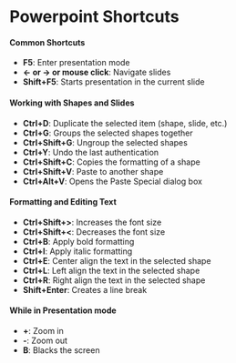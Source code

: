 # Powerpoint Shortcuts

#### Common Shortcuts
- **F5**: Enter presentation mode
- **<- or -> or mouse click**: Navigate slides
- **Shift+F5**: Starts presentation in the current slide

#### Working with Shapes and Slides
- **Ctrl+D**: Duplicate the selected item (shape, slide, etc.)
- **Ctrl+G**: Groups the selected shapes together
- **Ctrl+Shift+G**: Ungroup the selected shapes
- **Ctrl+Y**: Undo the last authentication
- **Ctrl+Shift+C**: Copies the formatting of a shape
- **Ctrl+Shift+V**: Paste to another shape
- **Ctrl+Alt+V**: Opens the Paste Special dialog box

#### Formatting and Editing Text
- **Ctrl+Shift+>**: Increases the font size
- **Ctrl+Shift+<**: Decreases the font size
- **Ctrl+B**: Apply bold formatting
- **Ctrl+I**: Apply italic formatting
- **Ctrl+E**: Center align the text in the selected shape
- **Ctrl+L**: Left align the text in the selected shape
- **Ctrl+R**: Right align the text in the selected shape
- **Shift+Enter**: Creates a line break

#### While in Presentation mode
- **+**: Zoom in
- **-**: Zoom out
- **B**: Blacks the screen
